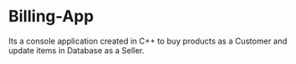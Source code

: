 # Billing-App
 Its a console application created in C++ to buy products as a Customer and update items in Database as a Seller.
